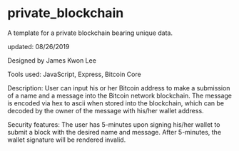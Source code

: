 # private_blockchain
A template for a private blockchain bearing unique data.

updated: 08/26/2019

Designed by James Kwon Lee

Tools used: 
JavaScript, Express, Bitcoin Core

Description:
User can input his or her Bitcoin address to make a submission of a name and a message into the Bitcoin network blockchain. 
The message is encoded via hex to ascii when stored into the blockchain, which can be decoded by the owner of the message with his/her wallet address.

Security features:
The user has 5-minutes upon signing his/her wallet to submit a block with the desired name and message. After 5-minutes, the wallet signature will be rendered invalid. 
